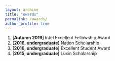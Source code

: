 ```yaml
---
layout: archive
title: "Awards"
permalink: /awards/
author_profile: true
---
```

1. **\[Autumn 2019\]** Intel Excellent Fellowship Award 
2. **\[2016, undergraduate\]** Nation Scholarship
3. **\[2016, undergraduate\]** Excellent Student Award
4. **\[2015, undergraduate\]** Luxin Scholarship
